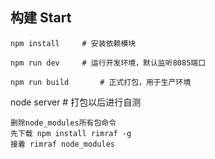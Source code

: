 ## 构建 Start

```
npm install		# 安装依赖模块
```

```
npm run dev		# 运行开发环境，默认监听8085端口
```

```
npm run build		# 正式打包，用于生产环境

```
node server		# 打包以后进行自测

```
删除node_modules所有包命令 
先下载 npm install rimraf -g
接着 rimraf node_modules
